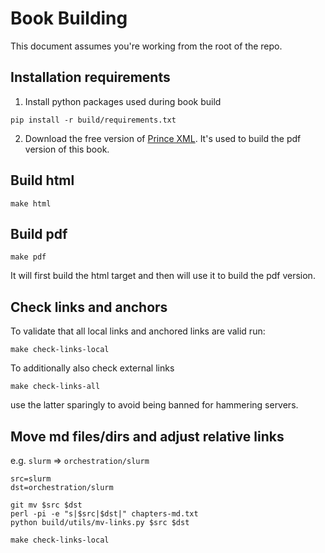 # Book Building

This document assumes you're working from the root of the repo.

## Installation requirements

1. Install python packages used during book build
```
pip install -r build/requirements.txt
```

2. Download the free version of [Prince XML](https://www.princexml.com/download/). It's used to build the pdf version of this book.


## Build html

```
make html
```

## Build pdf

```
make pdf
```

It will first build the html target and then will use it to build the pdf version.


## Check links and anchors

To validate that all local links and anchored links are valid run:
```
make check-links-local
```

To additionally also check external links
```
make check-links-all
```
use the latter sparingly to avoid being banned for hammering servers.


## Move md files/dirs and adjust relative links


e.g. `slurm` => `orchestration/slurm`
```
src=slurm
dst=orchestration/slurm

git mv $src $dst
perl -pi -e "s|$src|$dst|" chapters-md.txt
python build/utils/mv-links.py $src $dst

make check-links-local

```
